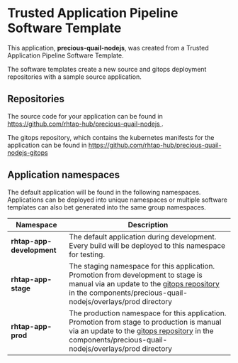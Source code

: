 # Trusted Application Pipeline Software Template

This application, **precious-quail-nodejs**, was created from a Trusted Application Pipeline Software Template.

The software templates create a new source and gitops deployment repositories with a sample source application. 

## Repositories

The source code for your application can be found in [https://github.com/rhtap-hub/precious-quail-nodejs ](https://github.com/rhtap-hub/precious-quail-nodejs ).
 
The gitops repository, which contains the kubernetes manifests for the application can be found in 
[https://github.com/rhtap-hub/precious-quail-nodejs-gitops ](https://github.com/rhtap-hub/precious-quail-nodejs-gitops ) 

## Application namespaces 

The default application will be found in the following namespaces. Applications can be deployed into unique namespaces or multiple software templates can also bet generated into the same group namespaces.  

|  Namespace   |  Description   |  
| -------- | -------- |   
| **rhtap-app-development** | The default application during development. Every build will be deployed to this namespace for testing. | 
| **rhtap-app-stage** | The staging namespace for this application. Promotion from development to stage is manual via an update to the [gitops repository](https://github.com/rhtap-hub/precious-quail-nodejs-gitops ) in the components/precious-quail-nodejs/overlays/prod directory |  
| **rhtap-app-prod** | The production namespace for this application. Promotion from stage to production is manual via an update to the [gitops repository](https://github.com/rhtap-hub/precious-quail-nodejs-gitops ) in the components/precious-quail-nodejs/overlays/prod directory | 